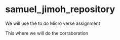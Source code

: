 # samuel_jimoh_repository
We will use the to do Micro verse assignment

This where we will do the corraboration
